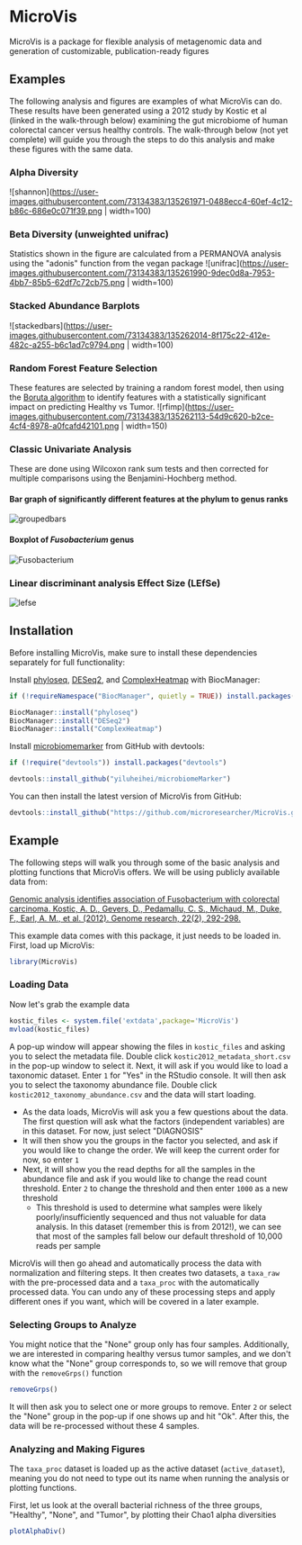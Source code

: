 
# MicroVis

<!-- badges: start -->
<!-- badges: end -->

MicroVis is a package for flexible analysis of metagenomic data and generation of customizable, publication-ready figures

## Examples
The following analysis and figures are examples of what MicroVis can do. These results have been generated using a 2012 study by Kostic et al (linked in the walk-through below) examining the gut microbiome of human colorectal cancer versus healthy controls. The walk-through below (not yet complete) will guide you through the steps to do this analysis and make these figures with the same data.

### Alpha Diversity
![shannon](https://user-images.githubusercontent.com/73134383/135261971-0488ecc4-60ef-4c12-b86c-686e0c071f39.png | width=100)

### Beta Diversity (unweighted unifrac)
Statistics shown in the figure are calculated from a PERMANOVA analysis using the "adonis" function from the vegan package
![unifrac](https://user-images.githubusercontent.com/73134383/135261990-9dec0d8a-7953-4bb7-85b5-62df7c72cb75.png | width=100)

### Stacked Abundance Barplots
![stackedbars](https://user-images.githubusercontent.com/73134383/135262014-8f175c22-412e-482c-a255-b6c1ad7c9794.png | width=100)

### Random Forest Feature Selection
These features are selected by training a random forest model, then using the [Boruta algorithm](https://www.datacamp.com/community/tutorials/feature-selection-R-boruta) to identify features with a statistically significant impact on predicting Healthy vs Tumor.
![rfimp](https://user-images.githubusercontent.com/73134383/135262113-54d9c620-b2ce-4cf4-8978-a0fcafd42101.png | width=150)

### Classic Univariate Analysis
These are done using Wilcoxon rank sum tests and then corrected for multiple comparisons using the Benjamini-Hochberg method.

#### Bar graph of significantly different features at the phylum to genus ranks
![groupedbars](https://user-images.githubusercontent.com/73134383/135262046-52ee7a63-5b6c-4522-9124-da5b9c6d9185.png)

#### Boxplot of _Fusobacterium_ genus
![Fusobacterium](https://user-images.githubusercontent.com/73134383/135262151-21491f46-ca46-41f5-8a09-b416be68c3a4.png)

### Linear discriminant analysis Effect Size (LEfSe)
![lefse](https://user-images.githubusercontent.com/73134383/135262172-ef55ad45-4393-4187-82fd-eeda267a2333.png)


## Installation

Before installing MicroVis, make sure to install these dependencies separately for full functionality:

Install [phyloseq](https://joey711.github.io/phyloseq/), [DESeq2](http://www.bioconductor.org/packages/release/bioc/vignettes/DESeq2/inst/doc/DESeq2.html), and [ComplexHeatmap](https://jokergoo.github.io/ComplexHeatmap-reference/book/) with BiocManager:

``` r
if (!requireNamespace("BiocManager", quietly = TRUE)) install.packages("BiocManager")

BiocManager::install("phyloseq")
BiocManager::install("DESeq2")
BiocManager::install("ComplexHeatmap")
```

Install [microbiomemarker]() from GitHub with devtools:
``` r
if (!require("devtools")) install.packages("devtools")

devtools::install_github("yiluheihei/microbiomeMarker") 
```

You can then install the latest version of MicroVis from GitHub:

``` r
devtools::install_github("https://github.com/microresearcher/MicroVis.git")
```

## Example

The following steps will walk you through some of the basic analysis and plotting functions that MicroVis offers. We will be using publicly available data from:

[Genomic analysis identifies association of Fusobacterium with colorectal carcinoma. Kostic, A. D., Gevers, D., Pedamallu, C. S., Michaud, M., Duke, F., Earl, A. M., et al. (2012). Genome research, 22(2), 292-298.](https://genome.cshlp.org/content/22/2/292.long)

This example data comes with this package, it just needs to be loaded in.
First, load up MicroVis:
``` r
library(MicroVis)
```

### Loading Data

Now let's grab the example data
``` r
kostic_files <- system.file('extdata',package='MicroVis')
mvload(kostic_files)
```

A pop-up window will appear showing the files in `kostic_files` and asking you to select the metadata file. Double click `kostic2012_metadata_short.csv` in the pop-up window to select it. Next, it will ask if you would like to load a taxonomic dataset. Enter `1` for "Yes" in the RStudio console. It will then ask you to select the taxonomy abundance file. Double click `kostic2012_taxonomy_abundance.csv` and the data will start loading.

- As the data loads, MicroVis will ask you a few questions about the data. The first question will ask what the factors (independent variables) are in this dataset. For now, just select "DIAGNOSIS"
- It will then show you the groups in the factor you selected, and ask if you would like to change the order. We will keep the current order for now, so enter `1`
- Next, it will show you the read depths for all the samples in the abundance file and ask if you would like to change the read count threshold. Enter `2` to change the threshold and then enter `1000` as a new threshold
    - This threshold is used to determine what samples were likely poorly/insufficiently sequenced and thus not valuable for data analysis. In this dataset (remember this is from 2012!), we can see that most of the samples fall below our default threshold of 10,000 reads per sample

MicroVis will then go ahead and automatically process the data with normalization and filtering steps. It then creates two datasets, a `taxa_raw` with the pre-processed data and a `taxa_proc` with the automatically processed data. You can undo any of these processing steps and apply different ones if you want, which will be covered in a later example.

### Selecting Groups to Analyze
You might notice that the "None" group only has four samples. Additionally, we are interested in comparing healthy versus tumor samples, and we don't know what the "None" group corresponds to, so we will remove that group with the `removeGrps()` function

```r
removeGrps()
```

It will then ask you to select one or more groups to remove. Enter `2` or select the "None" group in the pop-up if one shows up and hit "Ok". After this, the data will be re-processed without these 4 samples.

### Analyzing and Making Figures

The `taxa_proc` dataset is loaded up as the active dataset (`active_dataset`), meaning you do not need to type out its name when running the analysis or plotting functions.

First, let us look at the overall bacterial richness of the three groups, "Healthy", "None", and "Tumor", by plotting their Chao1 alpha diversities

``` r
plotAlphaDiv()
```
